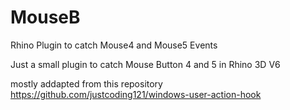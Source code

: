 # MouseB
Rhino Plugin to catch Mouse4 and Mouse5 Events

Just a small plugin to catch Mouse Button 4 and 5 in Rhino 3D V6

mostly addapted from this repository
https://github.com/justcoding121/windows-user-action-hook
